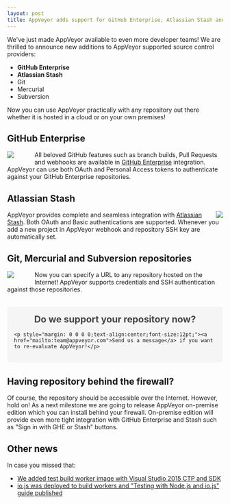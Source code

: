 ```yaml
---
layout: post
title: AppVeyor adds support for GitHub Enterprise, Atlassian Stash and any external repository
---
```


We've just made AppVeyor available to even more developer teams! We are thrilled to announce new additions to AppVeyor supported source control providers:

- **GitHub Enterprise**
- **Atlassian Stash**
- Git
- Mercurial
- Subversion

Now you can use AppVeyor practically with any repository out there whether it is hosted in a cloud or on your own premises!

## GitHub Enterprise

<img src="/site/images/posts/github-enterprise-stash/github.png" align="left" style="margin: 0 3rem 1rem 0;">

All beloved GitHub features such as branch builds, Pull Requests and webhooks are available in [GitHub Enterprise](https://enterprise.github.com/) integration. AppVeyor can use both OAuth and Personal Access tokens to authenticate against your GitHub Enterprise repositories.

<div style="clear:both;">

## Atlassian Stash

<img src="/site/images/posts/github-enterprise-stash/stash.png" align="right" style="margin-left: 2rem;">

AppVeyor provides complete and seamless integration with [Atlassian Stash](https://www.atlassian.com/software/stash). Both OAuth and Basic authentications are supported. Whenever you add a new project in AppVeyor webhook and repository SSH key are automatically set.

<div style="clear:both;">

## Git, Mercurial and Subversion repositories

<img src="/site/images/posts/github-enterprise-stash/git-mercurial-subversion.png" align="left" style="margin: 0 3rem 1rem 0;">

Now you can specify a URL to any repository hosted on the Internet! AppVeyor supports credentials and SSH authentication against those repositories.

<div style="clear:both;">

<div style="background:#f5f5f5;padding:1rem;border-radius: 5px;margin: 2rem 0;">
	<p style="margin: 0 0 1rem 0;text-align:center;font-size:16pt;font-weight:bold;color: #444;">Do we support your repository now?</p>
	
	<p style="margin: 0 0 0 0;text-align:center;font-size:12pt;"><a href="mailto:team@appveyor.com">Send us a message</a> if you want to re-evaluate AppVeyor!</p>
</div>


## Having repository behind the firewall? 

Of course, the repository should be accessible over the Internet. However, hold on! As a next milestone we are going to release AppVeyor on-premise edition which you can install behind your firewall. On-premise edition will provide even more tight integration with GitHub Enterprise and Stash such as "Sign in with GHE or Stash" buttons.

## Other news

In case you missed that:

- [We added test build worker image with Visual Studio 2015 CTP and SDK](http://www.appveyor.com/blog/2015/01/20/visual-studio-2015-ctp-image)
- [io.js was deployed to build workers and "Testing with Node.js and io.js" guide published](http://www.appveyor.com/docs/lang/nodejs-iojs) 